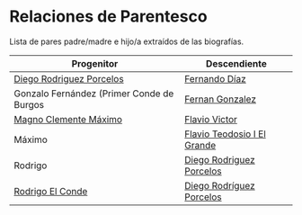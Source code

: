 # Relaciones de Parentesco

Lista de pares padre/madre e hijo/a extraídos de las biografías.

| Progenitor | Descendiente |
|-----------|--------------|
| [Diego Rodriguez Porcelos](/personajes/Condes_de_Castilla_Alava_y_Lantaron/diego_rodriguez_porcelos.html) | [Fernando Díaz](/personajes/Condes_de_Castilla_Alava_y_Lantaron/fernando_diaz.html) |
| Gonzalo Fernández (Primer Conde de Burgos | [Fernan Gonzalez](/personajes/Condes_de_Castilla_Alava_y_Lantaron/fernan_gonzalez.html) |
| [Magno Clemente Máximo](/personajes/Emperadores_Romanos_Hispanos_Auca/magno_clemente_maximo.html) | [Flavio Victor](/personajes/Emperadores_Romanos_Hispanos_Auca/flavio_victor.html) |
| Máximo | [Flavio Teodosio I El Grande](/personajes/Emperadores_Romanos_Hispanos_Auca/teodosio_i.html) |
| Rodrigo | [Diego Rodriguez Porcelos](/personajes/Condes_de_Castilla_Alava_y_Lantaron/diego_rodriguez_porcelos.html) |
| [Rodrigo El Conde](/personajes/Condes_de_Castilla_Alava_y_Lantaron/rodrigo_el_conde.html) | [Diego Rodríguez Porcelos](/personajes/Condes_de_Castilla_Alava_y_Lantaron/diego_rodriguez_porcelos.html) |
